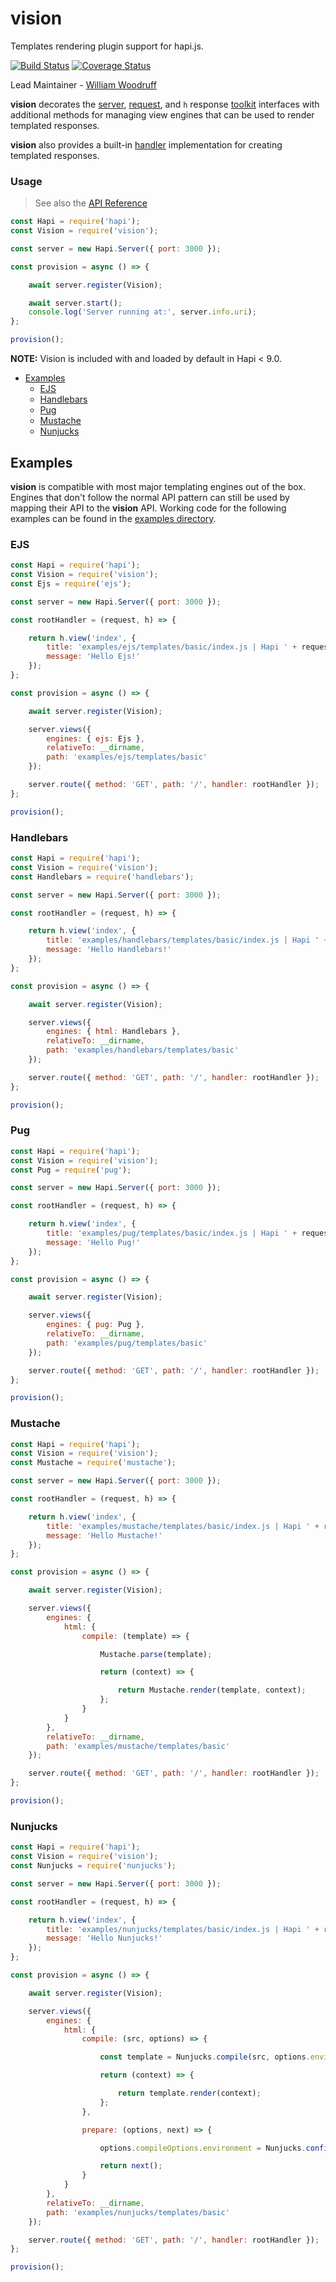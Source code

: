 # vision

Templates rendering plugin support for hapi.js.

[![Build Status](https://travis-ci.org/hapijs/vision.svg)](http://travis-ci.org/hapijs/vision) [![Coverage Status](https://coveralls.io/repos/github/hapijs/vision/badge.svg?branch=master)](https://coveralls.io/github/hapijs/vision?branch=master)

Lead Maintainer - [William Woodruff](https://github.com/wswoodruff)

**vision** decorates the [server](https://github.com/hapijs/hapi/blob/master/API.md#server),
[request](https://github.com/hapijs/hapi/blob/master/API.md#request-object), and
`h` response [toolkit](https://github.com/hapijs/hapi/blob/master/API.md#response-toolkit) interfaces with additional
methods for managing view engines that can be used to render templated responses.

**vision** also provides a built-in [handler](https://github.com/hapijs/hapi/blob/master/API.md#-serverdecoratetype-property-method-options) implementation for creating templated responses.

### Usage
> See also the [API Reference](./API.md)

```js
const Hapi = require('hapi');
const Vision = require('vision');

const server = new Hapi.Server({ port: 3000 });

const provision = async () => {

    await server.register(Vision);

    await server.start();
    console.log('Server running at:', server.info.uri);
};

provision();
```
**NOTE:** Vision is included with and loaded by default in Hapi < 9.0.

- [Examples](#examples)
    - [EJS](#ejs)
    - [Handlebars](#handlebars)
    - [Pug](#pug)
    - [Mustache](#mustache)
    - [Nunjucks](#nunjucks)

## Examples

**vision** is compatible with most major templating engines out of the box. Engines that don't follow
the normal API pattern can still be used by mapping their API to the **vision** API. Working code for
the following examples can be found in the [examples directory](./examples).

### EJS

```js
const Hapi = require('hapi');
const Vision = require('vision');
const Ejs = require('ejs');

const server = new Hapi.Server({ port: 3000 });

const rootHandler = (request, h) => {

    return h.view('index', {
        title: 'examples/ejs/templates/basic/index.js | Hapi ' + request.server.version,
        message: 'Hello Ejs!'
    });
};

const provision = async () => {

    await server.register(Vision);

    server.views({
        engines: { ejs: Ejs },
        relativeTo: __dirname,
        path: 'examples/ejs/templates/basic'
    });

    server.route({ method: 'GET', path: '/', handler: rootHandler });
};

provision();
```

### Handlebars
```js
const Hapi = require('hapi');
const Vision = require('vision');
const Handlebars = require('handlebars');

const server = new Hapi.Server({ port: 3000 });

const rootHandler = (request, h) => {

    return h.view('index', {
        title: 'examples/handlebars/templates/basic/index.js | Hapi ' + request.server.version,
        message: 'Hello Handlebars!'
    });
};

const provision = async () => {

    await server.register(Vision);

    server.views({
        engines: { html: Handlebars },
        relativeTo: __dirname,
        path: 'examples/handlebars/templates/basic'
    });

    server.route({ method: 'GET', path: '/', handler: rootHandler });
};

provision();
```

### Pug

```js
const Hapi = require('hapi');
const Vision = require('vision');
const Pug = require('pug');

const server = new Hapi.Server({ port: 3000 });

const rootHandler = (request, h) => {

    return h.view('index', {
        title: 'examples/pug/templates/basic/index.js | Hapi ' + request.server.version,
        message: 'Hello Pug!'
    });
};

const provision = async () => {

    await server.register(Vision);

    server.views({
        engines: { pug: Pug },
        relativeTo: __dirname,
        path: 'examples/pug/templates/basic'
    });

    server.route({ method: 'GET', path: '/', handler: rootHandler });
};

provision();
```

### Mustache

```js
const Hapi = require('hapi');
const Vision = require('vision');
const Mustache = require('mustache');

const server = new Hapi.Server({ port: 3000 });

const rootHandler = (request, h) => {

    return h.view('index', {
        title: 'examples/mustache/templates/basic/index.js | Hapi ' + request.server.version,
        message: 'Hello Mustache!'
    });
};

const provision = async () => {

    await server.register(Vision);

    server.views({
        engines: {
            html: {
                compile: (template) => {

                    Mustache.parse(template);

                    return (context) => {

                        return Mustache.render(template, context);
                    };
                }
            }
        },
        relativeTo: __dirname,
        path: 'examples/mustache/templates/basic'
    });

    server.route({ method: 'GET', path: '/', handler: rootHandler });
};

provision();
```

### Nunjucks

```js
const Hapi = require('hapi');
const Vision = require('vision');
const Nunjucks = require('nunjucks');

const server = new Hapi.Server({ port: 3000 });

const rootHandler = (request, h) => {

    return h.view('index', {
        title: 'examples/nunjucks/templates/basic/index.js | Hapi ' + request.server.version,
        message: 'Hello Nunjucks!'
    });
};

const provision = async () => {

    await server.register(Vision);

    server.views({
        engines: {
            html: {
                compile: (src, options) => {

                    const template = Nunjucks.compile(src, options.environment);

                    return (context) => {

                        return template.render(context);
                    };
                },

                prepare: (options, next) => {

                    options.compileOptions.environment = Nunjucks.configure(options.path, { watch : false });

                    return next();
                }
            }
        },
        relativeTo: __dirname,
        path: 'examples/nunjucks/templates/basic'
    });

    server.route({ method: 'GET', path: '/', handler: rootHandler });
};

provision();
```
